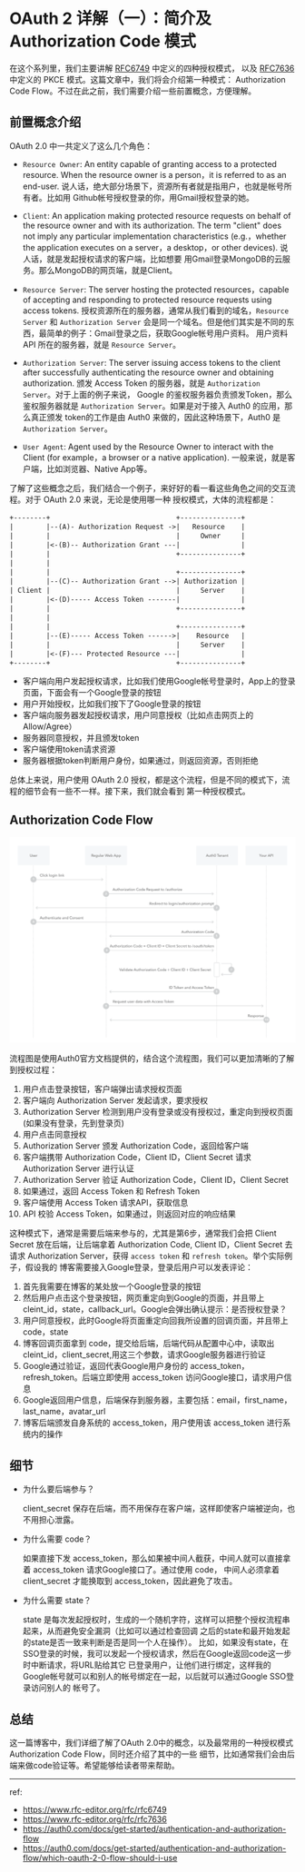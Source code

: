 # OAuth 2 详解（一）：简介及 Authorization Code 模式

在这个系列里，我们主要讲解 [RFC6749](https://www.rfc-editor.org/rfc/rfc6749) 中定义的四种授权模式，
以及 [RFC7636](https://www.rfc-editor.org/rfc/rfc7636) 中定义的 PKCE 模式。这篇文章中，我们将会介绍第一种模式：
Authorization Code Flow。不过在此之前，我们需要介绍一些前置概念，方便理解。

## 前置概念介绍

OAuth 2.0 中一共定义了这么几个角色：

- `Resource Owner`: An entity capable of granting access to a protected resource. When the resource owner is a
person，it is referred to as an end-user. 说人话，绝大部分场景下，资源所有者就是指用户，也就是帐号所有者。比如用
Github帐号授权登录的你，用Gmail授权登录的她。

- `Client`: An application making protected resource requests on behalf of the resource owner and with its 
authorization.  The term "client" does not imply any particular implementation characteristics (e.g.，whether
the application executes on a server，a desktop，or other devices). 说人话，就是发起授权请求的客户端，比如想要
用Gmail登录MongoDB的云服务。那么MongoDB的网页端，就是Client。

- `Resource Server`: The server hosting the protected resources，capable of accepting and responding to protected
resource requests using access tokens. 授权资源所在的服务器，通常从我们看到的域名，`Resource Server` 和
`Authorization Server` 会是同一个域名。但是他们其实是不同的东西，最简单的例子：Gmail登录之后，获取Google帐号用户资料。
用户资料API 所在的服务器，就是 `Resource Server`。

- `Authorization Server`: The server issuing access tokens to the client after successfully authenticating the
resource owner and obtaining authorization. 颁发 Access Token 的服务器，就是 `Authorization Server`。对于上面的例子来说，
Google 的鉴权服务器负责颁发Token，那么鉴权服务器就是 `Authorization Server`。如果是对于接入 Auth0 的应用，那么真正颁发
token的工作是由 Auth0 来做的，因此这种场景下，Auth0 是 `Authorization Server`。

- `User Agent`: Agent used by the Resource Owner to interact with the Client (for example，a browser or a native
application). 一般来说，就是客户端，比如浏览器、Native App等。

了解了这些概念之后，我们结合一个例子，来好好的看一看这些角色之间的交互流程。对于 OAuth 2.0 来说，无论是使用哪一种
授权模式，大体的流程都是：

```
+--------+                               +---------------+
|        |--(A)- Authorization Request ->|   Resource    |
|        |                               |     Owner     |
|        |<-(B)-- Authorization Grant ---|               |
|        |                               +---------------+
|        |
|        |                               +---------------+
|        |--(C)-- Authorization Grant -->| Authorization |
| Client |                               |     Server    |
|        |<-(D)----- Access Token -------|               |
|        |                               +---------------+
|        |
|        |                               +---------------+
|        |--(E)----- Access Token ------>|    Resource   |
|        |                               |     Server    |
|        |<-(F)--- Protected Resource ---|               |
+--------+                               +---------------+
```

- 客户端向用户发起授权请求，比如我们使用Google帐号登录时，App上的登录页面，下面会有一个Google登录的按钮
- 用户开始授权，比如我们按下了Google登录的按钮
- 客户端向服务器发起授权请求，用户同意授权（比如点击网页上的Allow/Agree）
- 服务器同意授权，并且颁发token
- 客户端使用token请求资源
- 服务器根据token判断用户身份，如果通过，则返回资源，否则拒绝

总体上来说，用户使用 OAuth 2.0 授权，都是这个流程，但是不同的模式下，流程的细节会有一些不一样。接下来，我们就会看到
第一种授权模式。

## Authorization Code Flow

![Authorization Code Flow](./img/auth-sequence-auth-code.png)

流程图是使用Auth0官方文档提供的，结合这个流程图，我们可以更加清晰的了解到授权过程：

1. 用户点击登录按钮，客户端弹出请求授权页面
2. 客户端向 Authorization Server 发起请求，要求授权
3. Authorization Server 检测到用户没有登录或没有授权过，重定向到授权页面(如果没有登录，先到登录页)
4. 用户点击同意授权
5. Authorization Server 颁发 Authorization Code，返回给客户端
6. 客户端携带 Authorization Code，Client ID，Client Secret 请求 Authorization Server 进行认证
7. Authorization Server 验证 Authorization Code，Client ID，Client Secret
8. 如果通过，返回 Access Token 和 Refresh Token
9. 客户端使用 Access Token 请求API，获取信息
10. API 校验 Access Token，如果通过，则返回对应的响应结果

这种模式下，通常是需要后端来参与的，尤其是第6步，通常我们会把 Client Secret 放在后端，让后端拿着 Authorization Code,
Client ID，Client Secret 去请求 Authorization Server，获得 `access token` 和 `refresh token`。举个实际例子，假设我的
博客需要接入Google登录，登录后用户可以发表评论：

1. 首先我需要在博客的某处放一个Google登录的按钮
2. 然后用户点击这个登录按钮，网页重定向到Google的页面，并且带上 cleint_id，state，callback_url。Google会弹出确认提示：是否授权登录？
3. 用户同意授权，此时Google将页面重定向回我所设置的回调页面，并且带上 code，state
4. 博客回调页面拿到 code，提交给后端，后端代码从配置中心中，读取出 cleint_id，client_secret,用这三个参数，请求Google服务器进行验证
5. Google通过验证，返回代表Google用户身份的 access_token，refresh_token。后端立即使用 access_token 访问Google接口，请求用户信息
6. Google返回用户信息，后端保存到服务器，主要包括：email，first_name，last_name，avatar_url
7. 博客后端颁发自身系统的 access_token，用户使用该 access_token 进行系统内的操作

## 细节

- 为什么要后端参与？

    client_secret 保存在后端，而不用保存在客户端，这样即使客户端被逆向，也不用担心泄露。

- 为什么需要 code？

    如果直接下发 access_token，那么如果被中间人截获，中间人就可以直接拿着 access_token 请求Google接口了。通过使用 code，
    中间人必须拿着 client_secret 才能换取到 access_token，因此避免了攻击。

- 为什么需要 state？

    state 是每次发起授权时，生成的一个随机字符，这样可以把整个授权流程串起来，从而避免安全漏洞（比如可以通过检查回调
    之后的state和最开始发起的state是否一致来判断是否是同一个人在操作）。
    比如，如果没有state，在SSO登录的时候，我可以发起一个授权请求，然后在Google返回code这一步时中断请求，将URL贴给其它
    已登录用户，让他们进行绑定，这样我的Google帐号就可以和别人的帐号绑定在一起，以后就可以通过Google SSO登录访问别人的
    帐号了。

## 总结

这一篇博客中，我们详细了解了OAuth 2.0中的概念，以及最常用的一种授权模式Authorization Code Flow，同时还介绍了其中的一些
细节，比如通常我们会由后端来做code验证等。希望能够给读者带来帮助。

---

ref:

- https://www.rfc-editor.org/rfc/rfc6749
- https://www.rfc-editor.org/rfc/rfc7636
- https://auth0.com/docs/get-started/authentication-and-authorization-flow
- https://auth0.com/docs/get-started/authentication-and-authorization-flow/which-oauth-2-0-flow-should-i-use
